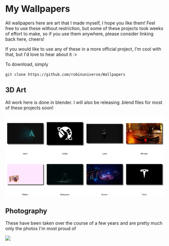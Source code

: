 # My Wallpapers

All wallpapers here are art that I made myself, I hope you like them!  Feel free to use these without restriction, but some of these projects took weeks of effort to make, so if you use them anywhere, please consider linking back here, cheers! 

If you would like to use any of these in a more official project, I'm cool with that, but I'd love to hear about it :>

To download, simply 

`git clone https://github.com/robinuniverse/Wallpapers`

## 3D Art

All work here is done in blender. I will also be releasing .blend files for most of these projects soon!

![](3D.png)

## Photography

These have been taken over the course of a few years and are pretty much only the photos I'm most proud of

![](Photo.png)